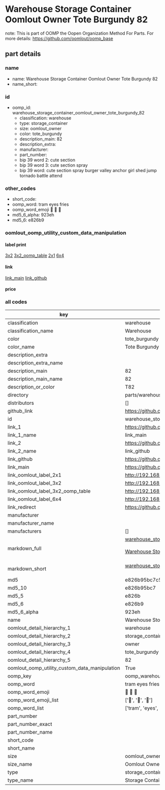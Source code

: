 # Warehouse Storage Container Oomlout Owner Tote Burgundy 82  

note: This is part of OOMP the Oopen Organization Method For Parts. For more details: https://github.com/oomlout/oomp_base

##  part details
  







### name
* name: Warehouse Storage Container Oomlout Owner Tote Burgundy 82
* name_short: 
### id
* oomp_id: warehouse_storage_container_oomlout_owner_tote_burgundy_82
  * classification: warehouse
  * type: storage_container
  * size: oomlout_owner
  * color: tote_burgundy
  * description_main: 82
  * description_extra: 
  * manufacturer: 
  * part_number: 
  * bip 39 word 2: cute section
  * bip 39 word 3: cute section spray
  * bip 39 word: cute section spray burger valley anchor girl shed jump tornado battle attend

### other_codes
* short_code: 
* oomp_word: tram eyes fries
* oomp_word_emoji :tram: :eyes: :fries:
* md5_6_alpha: 923eh
* md5_6: e826b9






### oomlout_oomp_utility_custom_data_manipulation
#### label print
[3x2](http://192.168.1.245:1112/?label=oomp%20923eh)
[3x2_oomp_table](http://192.168.1.108:1112/?label=oomp%20923eh)
[2x1](http://192.168.1.242:1112/?label=oomp%20923eh)
[6x4](http://192.168.1.55:1112/?label=oomp%20923eh)    

#### link

[link_main](https://github.com/oomlout/oomlout_oomp_version_1_messy/tree/main/parts/warehouse_storage_container_oomlout_owner_tote_burgundy_82) [link_github](https://github.com/oomlout/oomlout_oomp_version_1_messy/tree/main/parts/warehouse_storage_container_oomlout_owner_tote_burgundy_82)                             

#### price







### all codes 
| key | value |  
| --- | --- |  
| classification | warehouse |  
| classification_name | Warehouse |  
| color | tote_burgundy |  
| color_name | Tote Burgundy |  
| description_extra |  |  
| description_extra_name |  |  
| description_main | 82 |  
| description_main_name | 82 |  
| description_or_color | T82 |  
| directory | parts/warehouse_storage_container_oomlout_owner_tote_burgundy_82 |  
| distributors | [] |  
| github_link | https://github.com/oomlout/oomlout_oomp_part_src/tree/main/parts/warehouse_storage_container_oomlout_owner_tote_burgundy_82 |  
| id | warehouse_storage_container_oomlout_owner_tote_burgundy_82 |  
| link_1 | https://github.com/oomlout/oomlout_oomp_version_1_messy/tree/main/parts/warehouse_storage_container_oomlout_owner_tote_burgundy_82 |  
| link_1_name | link_main |  
| link_2 | https://github.com/oomlout/oomlout_oomp_version_1_messy/tree/main/parts/warehouse_storage_container_oomlout_owner_tote_burgundy_82 |  
| link_2_name | link_github |  
| link_github | https://github.com/oomlout/oomlout_oomp_version_1_messy/tree/main/parts/warehouse_storage_container_oomlout_owner_tote_burgundy_82 |  
| link_main | https://github.com/oomlout/oomlout_oomp_version_1_messy/tree/main/parts/warehouse_storage_container_oomlout_owner_tote_burgundy_82 |  
| link_oomlout_label_2x1 | http://192.168.1.242:1112/?label=oomp%20923eh |  
| link_oomlout_label_3x2 | http://192.168.1.245:1112/?label=oomp%20923eh |  
| link_oomlout_label_3x2_oomp_table | http://192.168.1.108:1112/?label=oomp%20923eh |  
| link_oomlout_label_6x4 | http://192.168.1.55:1112/?label=oomp%20923eh |  
| link_redirect | https://github.com/oomlout/oomlout_oomp_version_1_messy/tree/main/parts/warehouse_storage_container_oomlout_owner_tote_burgundy_82 |  
| manufacturer |  |  
| manufacturer_name |  |  
| manufacturers | [] |  
| markdown_full | [warehouse_storage_container_oomlout_owner_tote_burgundy_82](none)<br>[](none)<br>[Warehouse Storage Container Oomlout Owner Tote Burgundy 82](none)<br><br> |  
| markdown_short | [warehouse_storage_container_oomlout_owner_tote_burgundy_82](none)<br><br> |  
| md5 | e826b95bc7c54c4821f871eba5f0a9b5 |  
| md5_10 | e826b95bc7 |  
| md5_5 | e826b |  
| md5_6 | e826b9 |  
| md5_6_alpha | 923eh |  
| name | Warehouse Storage Container Oomlout Owner Tote Burgundy 82 |  
| oomlout_detail_hierarchy_1 | warehouse |  
| oomlout_detail_hierarchy_2 | storage_container |  
| oomlout_detail_hierarchy_3 | owner |  
| oomlout_detail_hierarchy_4 | tote_burgundy |  
| oomlout_detail_hierarchy_5 | 82 |  
| oomlout_oomp_utility_custom_data_manipulation | True |  
| oomp_key | oomp_warehouse_storage_container_oomlout_owner_tote_burgundy_82 |  
| oomp_word | tram eyes fries |  
| oomp_word_emoji | :tram: :eyes: :fries: |  
| oomp_word_emoji_list | [':tram:', ':eyes:', ':fries:'] |  
| oomp_word_list | ['tram', 'eyes', 'fries'] |  
| part_number |  |  
| part_number_exact |  |  
| part_number_name |  |  
| short_code |  |  
| short_name |  |  
| size | oomlout_owner |  
| size_name | Oomlout Owner |  
| type | storage_container |  
| type_name | Storage Container |  
